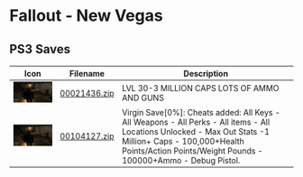 # Fallout - New Vegas

## PS3 Saves

| Icon | Filename | Description |
|------|----------|-------------|
| ![Fallout - New Vegas](ICON0.PNG) | [00021436.zip](00021436.zip) | LVL 30-3 MILLION CAPS LOTS OF AMMO AND GUNS |
| ![Fallout - New Vegas](ICON0.PNG) | [00104127.zip](00104127.zip) | Virgin Save[0%]: Cheats added: All Keys - All Weapons - All Perks - All items - All Locations Unlocked - Max Out Stats -1 Million+ Caps - 100,000+Health Points/Action Points/Weight Pounds - 100000+Ammo - Debug Pistol. |

